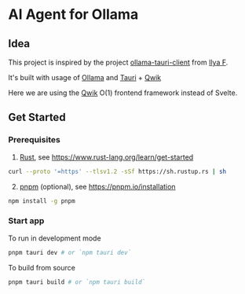 # AI Agent for Ollama

## Idea

This project is inspired by the project [ollama-tauri-client](https://github.com/elijahmg/ollama-tauri-client) from [Ilya F](https://github.com/elijahmg).

It's built with usage of [Ollama](https://ollama.com/) and [Tauri](https://tauri.app/) + [Qwik](https://qwik.dev/)

Here we are using the [Qwik](https://qwik.dev/) O(1) frontend framework instead of Svelte.


## Get Started

### Prerequisites

1. [Rust](https://www.rust-lang.org/), see https://www.rust-lang.org/learn/get-started

```sh
curl --proto '=https' --tlsv1.2 -sSf https://sh.rustup.rs | sh
```

2. [pnpm](https://pnpm.io/installation) (optional), see https://pnpm.io/installation

```sh
npm install -g pnpm
```

### Start app

To run in development mode

```sh
pnpm tauri dev # or `npm tauri dev`
```

To build from source

```sh
pnpm tauri build # or `npm tauri build`
```
